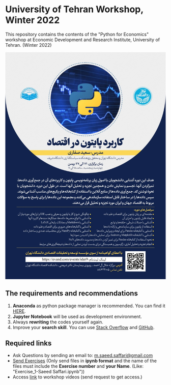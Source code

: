 # University of Tehran Workshop, Winter 2022
This repository contains the contents of the "Python for Economics" workshop at Economic Development and Research Institute, University of Tehran. (Winter 2022)

<img src = "https://github.com/saeed-saffari/Py-for-econ-workshop-win2022/blob/main/photo_2022-01-27%2016.41.12.jpeg?raw=true" width="550" >

## The requirements and recommendations

1. **Anaconda** as python package manager is recommended. You can find it [HERE](https://www.anaconda.com/products/individual).
2. **Jupyter Notebook** will be used as development environment.
3. Always **rewriting** the codes yourself again.
4. Improve your **search skill**. You can use [Stack Overflow](https://stackoverflow.com/) and [GitHub](https://github.com/).

## Required links
-  Ask Questions by sending an email to:  m.saeed.saffari@gmail.com
- [Send Exercises](https://docs.google.com/forms/d/e/1FAIpQLSfWzgx_x9chTzbObPIhWT-I_CMTvqsgn62TKqEqjWVZGW1pNQ/viewform?usp=sf_link) (Only send files in **ipynb format** and the name of the files must include the **Exercise number** and **your Name**. (Like: "Exercise_1-Saeed Saffari.ipynb"))
- Access [link]() to workshop videos (send request to get access.)
